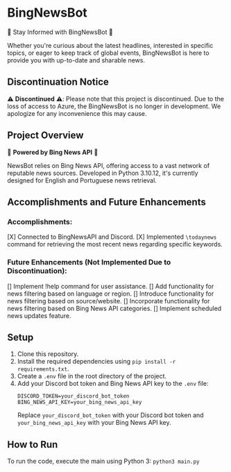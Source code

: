 # BingNewsBot
📰 Stay Informed with BingNewsBot 📰

Whether you're curious about the latest headlines, interested in specific topics, or eager to keep track of global events, BingNewsBot is here to provide you with up-to-date and sharable news.

## Discontinuation Notice
⚠️ **Discontinued** ⚠️: Please note that this project is discontinued. Due to the loss of access to Azure, the BingNewsBot is no longer in development. We apologize for any inconvenience this may cause.

## Project Overview
🤖 **Powered by Bing News API** 🤖

NewsBot relies on Bing News API, offering access to a vast network of reputable news sources. Developed in Python 3.10.12, it's currently designed for English and Portuguese news retrieval.

## Accomplishments and Future Enhancements
### Accomplishments:
[X] Connected to BingNewsAPI and Discord.
[X] Implemented `\todaynews` command for retrieving the most recent news regarding specific keywords.

### Future Enhancements (Not Implemented Due to Discontinuation):
[] Implement !help command for user assistance.
[] Add functionality for news filtering based on language or region.
[] Introduce functionality for news filtering based on source/website.
[] Incorporate functionality for news filtering based on Bing News API categories.
[] Implement scheduled news updates feature.

## Setup
1. Clone this repository.
2. Install the required dependencies using `pip install -r requirements.txt`.
3. Create a `.env` file in the root directory of the project.
4. Add your Discord bot token and Bing News API key to the `.env` file:
    ```
    DISCORD_TOKEN=your_discord_bot_token
    BING_NEWS_API_KEY=your_bing_news_api_key
    ```
    Replace `your_discord_bot_token` with your Discord bot token and `your_bing_news_api_key` with your Bing News API key.

## How to Run
To run the code, execute the main using Python 3:
`python3 main.py`

